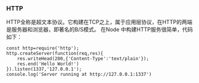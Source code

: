 ### HTTP
HTTP全称是超文本协议。它构建在TCP之上，属于应用层协议，在HTTP的两端是服务器和浏览器，即著名的B/S模式。
在Node 中构建HTTP服务很简单，代码如下：

```
const http=require('http');
http.createServer(function(req,res){
    res.writeHead(200,{'Content-Type':'text/plain'});
    res.end('Hello World!')
}).listen(1337,'127.0.0.1');
console.log('Server running at http://127.0.0.1:1337')
```

